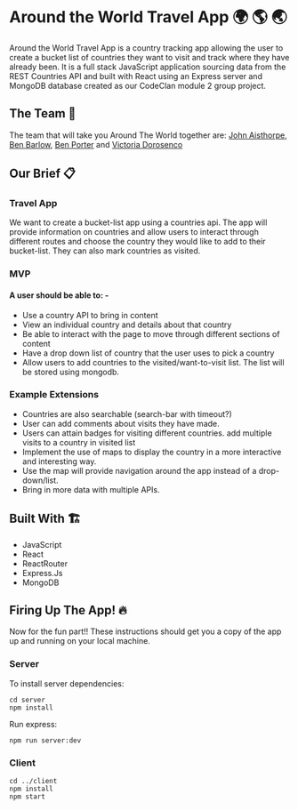 # Around the World Travel App :earth_africa: :earth_americas: :earth_asia:	
Around the World Travel App is a country tracking app allowing the user to create a bucket list of countries they want to visit and track where they have already been. It is a full stack JavaScript application sourcing data from the REST Countries API and built with React using an Express server and MongoDB database created as our CodeClan module 2 group project. 

## The Team :wave:	
The team that will take you Around The World together are: [John Aisthorpe](https://github.com/JohnAisthorpe), [Ben Barlow](https://github.com/benbeardyman), [Ben Porter](https://github.com/BJPORTER123) and [Victoria Dorosenco](https://github.com/victometer)

## Our Brief :clipboard:	

### Travel App

We want to create a bucket-list app using a countries api. The app will provide information on countries and allow users to interact through different routes and choose the country they would like to add to their bucket-list. They can also mark countries as visited.

### MVP

#### A user should be able to: -

* Use a country API to bring in content
* View an individual country and details about that country
* Be able to interact with the page to move through different sections of content
* Have a drop down list of country that the user uses to pick a country
* Allow users to add countries to the visited/want-to-visit list. The list will be stored using mongodb.

### Example Extensions

* Countries are also searchable (search-bar with timeout?)
* User can add comments about visits they have made.
* Users can attain badges for visiting different countries.
add multiple visits to a country in visited list
* Implement the use of maps to display the country in a more interactive and interesting way.
* Use the map will provide navigation around the app instead of a drop-down/list.
* Bring in more data with multiple APIs.

## Built With :building_construction:
* JavaScript
* React
* ReactRouter
* Express.Js
* MongoDB

## Firing Up The App! :fire:

Now for the fun part!! These instructions should get you a copy of the app up and running on your local machine.

### Server

To install server dependencies:

```
cd server
npm install
```

Run express:

```
npm run server:dev
```

### Client

```
cd ../client
npm install
npm start
```
